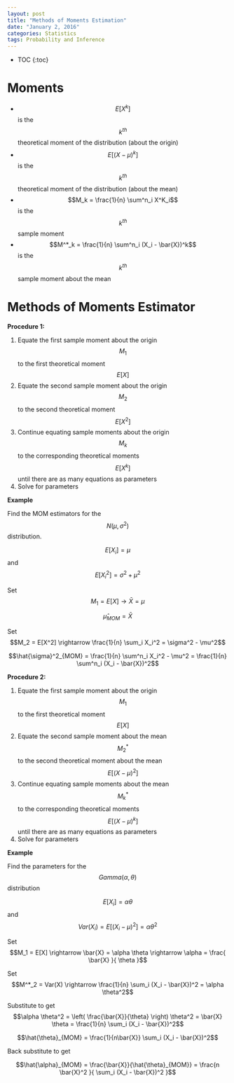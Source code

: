 ```yaml
---
layout: post
title: "Methods of Moments Estimation"
date: "January 2, 2016"
categories: Statistics
tags: Probability and Inference
---
```


* TOC
{:toc}



# Moments

* $$E[X^k]$$ is the $$k^{th}$$ theoretical moment of the distribution (about the origin)
* $$E[(X - \mu)^k]$$ is the $$k^{th}$$ theoretical moment of the distribution (about the mean)
* $$M_k = \frac{1}{n} \sum^n_i X^K_i$$ is the $$k^{th}$$ sample moment
* $$M^*_k = \frac{1}{n} \sum^n_i (X_i - \bar{X})^k$$ is the $$k^{th}$$ sample moment about the mean

# Methods of Moments Estimator

**Procedure 1:**

1. Equate the first sample moment about the origin $$M_1$$ to the first theoretical moment $$E[X]$$
2. Equate the second sample moment about the origin $$M_2$$ to the second theoretical moment $$E[X^2]$$
3. Continue equating sample moments about the origin $$M_k$$ to the corresponding theoretical moments $$E[X^k]$$ until there are as many equations as parameters
4. Solve for parameters

**Example**

Find the MOM estimators for the $$N(\mu, \sigma^2)$$ distribution.

$$E[X_i] = \mu$$ and $$E[X_i^2] = \sigma^2 + \mu^2$$

Set $$M_1 = E[X] \rightarrow \bar{X} = \mu$$

$$\hat{\mu}_{MOM} = \bar{X}$$

Set $$M_2 = E[X^2] \rightarrow \frac{1}{n} \sum_i X_i^2 = \sigma^2 - \mu^2$$

$$\hat{\sigma}^2_{MOM} = \frac{1}{n} \sum^n_i X_i^2 - \mu^2 = \frac{1}{n} \sum^n_i (X_i - \bar{X})^2$$

**Procedure 2:**

1. Equate the first sample moment about the origin $$M_1$$ to the first theoretical moment $$E[X]$$
2. Equate the second sample moment about the mean $$M^*_2$$ to the second theoretical moment about the mean $$E[(X-\mu)^2]$$
3. Continue equating sample moments about the mean $$M^*_k$$ to the corresponding theoretical moments $$E[(X-\mu)^k]$$ until there are as many equations as parameters
4. Solve for parameters

**Example**

Find the parameters for the $$Gamma(\alpha, \theta)$$ distribution

$$E[X_i] = \alpha \theta$$ and $$Var(X_i) = E[(X_i - \mu)^2] = \alpha \theta^2$$


Set $$M_1 = E[X] \rightarrow \bar{X} = \alpha \theta \rightarrow \alpha = \frac{ \bar{X} }{ \theta }$$

Set $$M^*_2 = Var(X) \rightarrow \frac{1}{n} \sum_i (X_i - \bar{X})^2 = \alpha \theta^2$$

Substitute to get $$\alpha \theta^2 = \left( \frac{\bar{X}}{\theta} \right) \theta^2 = \bar{X} \theta = \frac{1}{n} \sum_i (X_i - \bar{X})^2$$

$$\hat{\theta}_{MOM} = \frac{1}{n\bar{X}} \sum_i (X_i - \bar{X})^2$$

Back substitute to get 

$$\hat{\alpha}_{MOM} = \frac{\bar{X}}{\hat{\theta}_{MOM}} = \frac{n \bar{X}^2 }{ \sum_i (X_i - \bar{X})^2 }$$
